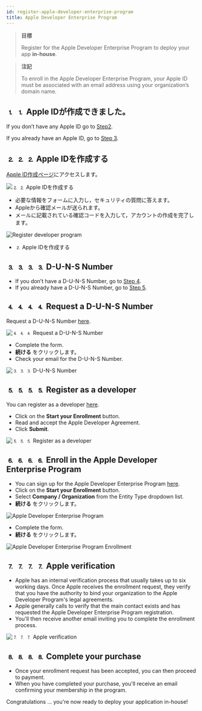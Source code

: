 ```yaml
---
id: register-apple-developer-enterprise-program
title: Apple Developer Enterprise Program
---
```


> **目標**
> 
> Register for the Apple Developer Enterprise Program to deploy your app <b>in-house</b>.

> **注記**
> 
> To enroll in the Apple Developer Enterprise Program, your Apple ID must be associated with an email address using your organization’s domain name.


## ⒈ ⒈ Apple IDが作成できました。

If you don’t have any Apple ID go to [Step2](#step-2-create-your-apple-id).

If you already have an Apple ID, go to [Step 3](#step-3-d-u-n-s-number).

## ⒉ ⒉ ⒉ Apple IDを作成する

[Apple ID作成ページ](https://appleid.apple.com/)にアクセスします。

![⒉ ⒉ Apple IDを作成する](img/Apple-ID-Creation-Page-4D-for-iOS.png)

* 必要な情報をフォームに入力し，セキュリティの質問に答えます。
* Appleから確認メールが送られます。
* メールに記載されている確認コードを入力して，アカウントの作成を完了します。

![Register developer program](img/Register-developer-program-4D-for-iOS.png)

* ⒉ Apple IDを作成する

## ⒊ ⒊ ⒊ ⒊ D-U-N-S Number

* If you don’t have a D-U-N-S Number, go to [Step 4](#step-4-request-a-d-u-n-s-number).
* If you already have a D-U-N-S Number, go to [Step 5](#step-5-register-as-a-developer).

## ⒋ ⒋ ⒋ ⒋ Request a D-U-N-S Number

Request a D-U-N-S Number [here](https://developer.apple.com/enroll/duns-lookup/#/search).

![⒋ ⒋ ⒋ Request a D-U-N-S Number](img/DUNS-Number-Organization-4D-for-iOS.png)

* Complete the form.
* **続ける** をクリックします。
* Check your email for the D-U-N-S Number.

![⒊ ⒊ ⒊ D-U-N-S Number](img/DUNS-Number-Apple-Mail_4D-for-iOS.png)

## ⒌ ⒌ ⒌ ⒌ Register as a developer

You can register as a developer [here](https://developer.apple.com/programs/enterprise/enroll/).

* Click on the **Start your Enrollment** button.
* Read and accept the Apple Developer Agreement.
* Click **Submit**.

![⒌ ⒌ ⒌ Register as a developer](img/Register-developer-4D-for-iOS.png)

## ⒍ ⒍ ⒍ ⒍ Enroll in the Apple Developer Enterprise Program

* You can sign up for the Apple Developer Enterprise Program [here](https://developer.apple.com/enroll/enterprise/).
* Click on the **Start your Enrollment** button.
* Select **Company / Organization** from the Entity Type dropdown list.
* **続ける** をクリックします。

![Apple Developer Enterprise Program](img/Apple-Developer-Enterprise-Program-4D-for-iOS.png)

* Complete the form.
* **続ける** をクリックします。

![Apple Developer Enterprise Program Enrollment](img/Apple-Developer-Enterprise-Program-Enrollment-4D-for-iOS.png)

## ⒎ ⒎ ⒎ ⒎ Apple verification

* Apple has an internal verification process that usually takes up to six working days. Once Apple receives the enrollment request, they verify that you have the authority to bind your organization to the Apple Developer Program's legal agreements.
* Apple generally calls to verify that the main contact exists and has requested the Apple Developer Enterprise Program registration.
* You'll then receive another email inviting you to complete the enrollment process.

![⒎ ⒎ ⒎ Apple verification](img/Confirmation-email-Organisations-4D-for-iOS.png)

## ⒏ ⒏ ⒏ ⒏ Complete your purchase

* Once your enrollment request has been accepted, you can then proceed to payment.
* When you have completed your purchase, you'll receive an email confirming your membership in the program.

Congratulations ... you're now ready to deploy your application in-house!
